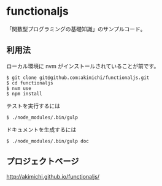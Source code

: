 # functionaljs

「関数型プログラミングの基礎知識」のサンプルコード。


## 利用法

ローカル環境に nvm がインストールされていることが前です。

~~~
$ git clone git@github.com:akimichi/functionaljs.git
$ cd functionaljs
$ nvm use
$ npm install
~~~

テストを実行するには

~~~
$ ./node_modules/.bin/gulp 
~~~

ドキュメントを生成するには

~~~
$ ./node_modules/.bin/gulp doc
~~~



## プロジェクトページ


http://akimichi.github.io/functionaljs/

